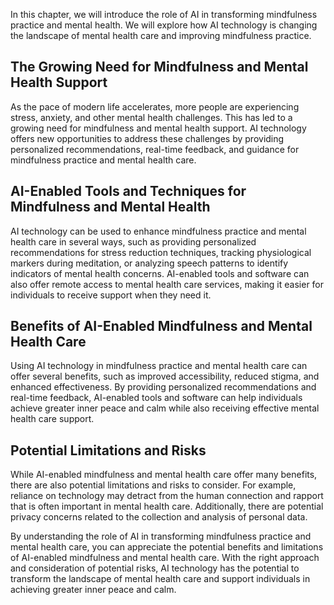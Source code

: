 
In this chapter, we will introduce the role of AI in transforming mindfulness practice and mental health. We will explore how AI technology is changing the landscape of mental health care and improving mindfulness practice.

The Growing Need for Mindfulness and Mental Health Support
----------------------------------------------------------

As the pace of modern life accelerates, more people are experiencing stress, anxiety, and other mental health challenges. This has led to a growing need for mindfulness and mental health support. AI technology offers new opportunities to address these challenges by providing personalized recommendations, real-time feedback, and guidance for mindfulness practice and mental health care.

AI-Enabled Tools and Techniques for Mindfulness and Mental Health
-----------------------------------------------------------------

AI technology can be used to enhance mindfulness practice and mental health care in several ways, such as providing personalized recommendations for stress reduction techniques, tracking physiological markers during meditation, or analyzing speech patterns to identify indicators of mental health concerns. AI-enabled tools and software can also offer remote access to mental health care services, making it easier for individuals to receive support when they need it.

Benefits of AI-Enabled Mindfulness and Mental Health Care
---------------------------------------------------------

Using AI technology in mindfulness practice and mental health care can offer several benefits, such as improved accessibility, reduced stigma, and enhanced effectiveness. By providing personalized recommendations and real-time feedback, AI-enabled tools and software can help individuals achieve greater inner peace and calm while also receiving effective mental health care support.

Potential Limitations and Risks
-------------------------------

While AI-enabled mindfulness and mental health care offer many benefits, there are also potential limitations and risks to consider. For example, reliance on technology may detract from the human connection and rapport that is often important in mental health care. Additionally, there are potential privacy concerns related to the collection and analysis of personal data.

By understanding the role of AI in transforming mindfulness practice and mental health care, you can appreciate the potential benefits and limitations of AI-enabled mindfulness and mental health care. With the right approach and consideration of potential risks, AI technology has the potential to transform the landscape of mental health care and support individuals in achieving greater inner peace and calm.
